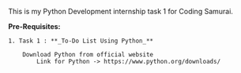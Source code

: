 This is my Python Development internship task 1 for Coding Samurai.


**Pre-Requisites:**

	1. Task 1 : **_To-Do List Using Python_**
 
 		Download Python from official website
     		Link for Python -> https://www.python.org/downloads/
  
